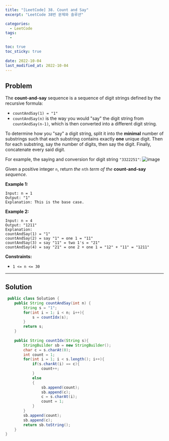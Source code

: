 ```yaml
---
title: "[LeetCode] 38. Count and Say"
excerpt: "LeetCode 38번 문제와 솔루션"

categories:
  - LeetCode
tags:
  - 

toc: true
toc_sticky: true
 
date: 2022-10-04
last_modified_at: 2022-10-04
---
```

## **Problem**
The **count-and-say** sequence is a sequence of digit strings defined by the recursive formula:

- `countAndSay(1) = "1"`
- `countAndSay(n)` is the way you would "say" the digit string from `countAndSay(n-1)`, which is then converted into a different digit string.

To determine how you "say" a digit string, split it into the **minimal** number of substrings such that each substring contains exactly **one** unique digit. Then for each substring, say the number of digits, then say the digit. Finally, concatenate every said digit.

For example, the saying and conversion for digit string `"3322251"`:
![image](https://user-images.githubusercontent.com/107045604/193756252-e03e376b-f583-4930-9d8f-aa6177514e73.png)

Given a positive integer `n`, return *the* `nth` *term of the* **count-and-say** *sequence*.

**Example 1:**
```
Input: n = 1
Output: "1"
Explanation: This is the base case.
```
**Example 2:**
```
Input: n = 4
Output: "1211"
Explanation:
countAndSay(1) = "1"
countAndSay(2) = say "1" = one 1 = "11"
countAndSay(3) = say "11" = two 1's = "21"
countAndSay(4) = say "21" = one 2 + one 1 = "12" + "11" = "1211"
```

**Constraints:**
- `1 <= n <= 30`

---
## **Solution**
```java
 public class Solution {
    public String countAndSay(int n) {
        String s = "1";
        for(int i = 1; i < n; i++){
            s = countIdx(s);
        }
        return s;
    }
    
    public String countIdx(String s){
        StringBuilder sb = new StringBuilder();
        char c = s.charAt(0);
        int count = 1;
        for(int i = 1; i < s.length(); i++){
            if(s.charAt(i) == c){
                count++;
            }
            else
            {
                sb.append(count);
                sb.append(c);
                c = s.charAt(i);
                count = 1;
            }
        }
        sb.append(count);
        sb.append(c);
        return sb.toString();
    }
}
```